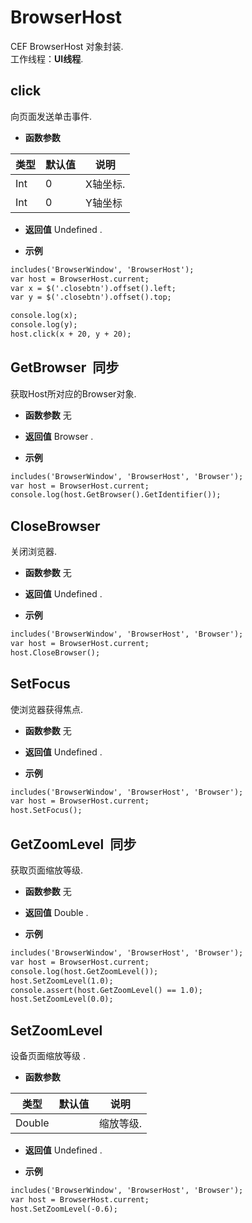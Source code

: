 # BrowserHost

  CEF BrowserHost 对象封装.<br>工作线程：**UI线程**.
  
## click &nbsp;
  向页面发送单击事件.
  
* **函数参数**

<table class="table table-hover table-bordered ">
	<thead>
		<tr>
			<th class="col-xs-1">类型</th>
			<th class="col-xs-1">默认值</th>
			<th>说明</th>
		</tr>
	</thead>
	<tbody>
		<tr>
	<td>Int</td>
	<td>0 </td>
	<td>X轴坐标.</td>
</tr><tr>
	<td>Int</td>
	<td>0 </td>
	<td>Y轴坐标</td>
</tr>
	</tbody>
</table>

* **返回值**
  Undefined . 

* **示例&nbsp;&nbsp;&nbsp;&nbsp;**

```html
includes('BrowserWindow', 'BrowserHost');
var host = BrowserHost.current;
var x = $('.closebtn').offset().left;
var y = $('.closebtn').offset().top;

console.log(x);
console.log(y);
host.click(x + 20, y + 20);

```


<div class="adoc" id="div_click"></div>


## GetBrowser &nbsp;<span class="label label-sync">同步</span> 

  获取Host所对应的Browser对象.
  
* **函数参数**  无

* **返回值**
  Browser . 

* **示例&nbsp;&nbsp;&nbsp;&nbsp;**

```html
includes('BrowserWindow', 'BrowserHost', 'Browser');
var host = BrowserHost.current;
console.log(host.GetBrowser().GetIdentifier());


```


<div class="adoc" id="div_GetBrowser"></div>


## CloseBrowser &nbsp;
  关闭浏览器.
  
* **函数参数**  无

* **返回值**
  Undefined . 

* **示例&nbsp;&nbsp;&nbsp;&nbsp;**

```html
includes('BrowserWindow', 'BrowserHost', 'Browser');
var host = BrowserHost.current;
host.CloseBrowser();


```


<div class="adoc" id="div_CloseBrowser"></div>


## SetFocus &nbsp;
  使浏览器获得焦点.
  
* **函数参数**  无

* **返回值**
  Undefined . 

* **示例&nbsp;&nbsp;&nbsp;&nbsp;**

```html
includes('BrowserWindow', 'BrowserHost', 'Browser');
var host = BrowserHost.current;
host.SetFocus();


```


<div class="adoc" id="div_SetFocus"></div>


## GetZoomLevel &nbsp;<span class="label label-sync">同步</span> 

  获取页面缩放等级.
  
* **函数参数**  无

* **返回值**
  Double . 

* **示例&nbsp;&nbsp;&nbsp;&nbsp;**

```html
includes('BrowserWindow', 'BrowserHost', 'Browser');
var host = BrowserHost.current;
console.log(host.GetZoomLevel());
host.SetZoomLevel(1.0);
console.assert(host.GetZoomLevel() == 1.0);
host.SetZoomLevel(0.0);

```


<div class="adoc" id="div_GetZoomLevel"></div>


## SetZoomLevel &nbsp;
  设备页面缩放等级 .
  
* **函数参数**

<table class="table table-hover table-bordered ">
	<thead>
		<tr>
			<th class="col-xs-1">类型</th>
			<th class="col-xs-1">默认值</th>
			<th>说明</th>
		</tr>
	</thead>
	<tbody>
		<tr>
	<td>Double </td>
	<td></td>
	<td>缩放等级.</td>
</tr>
	</tbody>
</table>

* **返回值**
  Undefined . 

* **示例&nbsp;&nbsp;&nbsp;&nbsp;**

```html
includes('BrowserWindow', 'BrowserHost', 'Browser');
var host = BrowserHost.current;
host.SetZoomLevel(-0.6);

```


<div class="adoc" id="div_SetZoomLevel"></div>



